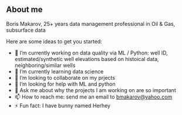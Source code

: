 ## About me
Boris Makarov, 25+ years data management professional in Oil & Gas, subsurface data

<!--
**bmak24/bmak24** is a ✨ _special_ ✨ repository because its `README.md` (this file) appears on your GitHub profile.
-->
Here are some ideas to get you started:

- 🔭 I’m currently working on data quality via ML  / Python: well ID, estimated/synthetic well elevations based on histoical data, neighboring/similar wells
- 🌱 I’m currently learning data science
- 👯 I’m looking to collaborate on my prjects
- 🤔 I’m looking for help with ML and python
- 💬 Ask me about why the projects I am working on are so important
- 📫 How to reach me: send me an email to bmakarov@yahoo.com
- ⚡ Fun fact: I have bunny named Herhey

